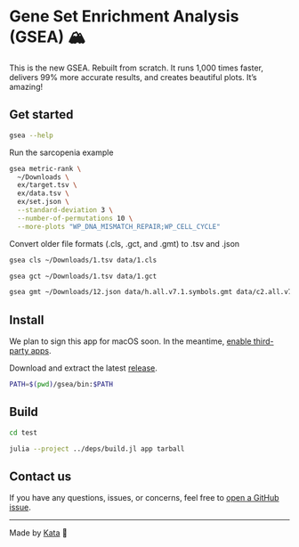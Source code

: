 # Gene Set Enrichment Analysis (GSEA) 🏔️

This is the new GSEA.
Rebuilt from scratch.
It runs 1,000 times faster, delivers 99% more accurate results, and creates beautiful plots.
It’s amazing!

## Get started

```bash
gsea --help
```

Run the sarcopenia example

```bash
gsea metric-rank \
  ~/Downloads \
  ex/target.tsv \
  ex/data.tsv \
  ex/set.json \
  --standard-deviation 3 \
  --number-of-permutations 10 \
  --more-plots "WP_DNA_MISMATCH_REPAIR;WP_CELL_CYCLE"
```

Convert older file formats (.cls, .gct, and .gmt) to .tsv and .json

```bash
gsea cls ~/Downloads/1.tsv data/1.cls

gsea gct ~/Downloads/1.tsv data/1.gct

gsea gmt ~/Downloads/12.json data/h.all.v7.1.symbols.gmt data/c2.all.v7.1.symbols.gmt
```

## Install

We plan to sign this app for macOS soon.
In the meantime, [enable third-party apps](https://support.apple.com/en-us/102445#openanyway).

Download and extract the latest [release](https://github.com/GSEA-MSigDB/GSEA.jl/releases/latest).

```bash
PATH=$(pwd)/gsea/bin:$PATH
```

## Build

```bash
cd test

julia --project ../deps/build.jl app tarball
```

## Contact us

If you have any questions, issues, or concerns, feel free to [open a GitHub issue](https://github.com/GSEA-MSigDB/GSEA.jl/issues/new/choose).

---

Made by [Kata](https://github.com/KwatMDPhD/Kata.jl) 🥋
